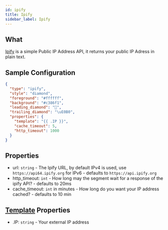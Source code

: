 ```yaml
---
id: ipify
title: Ipify
sidebar_label: Ipify
---
```


## What

[Ipify][ipify] is a simple Public IP Address API, it returns your public IP Adress in plain text.

## Sample Configuration

```json
{
  "type": "ipify",
  "style": "diamond",
  "foreground": "#ffffff",
  "background": "#c386f1",
  "leading_diamond": "",
  "trailing_diamond": "\uE0B0",
  "properties": {
    "template": "{{ .IP }}",
    "cache_timeout": 5,
    "http_timeout": 1000
  }
}
```

## Properties

- url: `string` - The Ipify URL, by default IPv4 is used, use `https://api64.ipify.org` for IPv6 - defaults to `https://api.ipify.org`
- http_timeout: `int` - How long may the segment wait for a response of the ipify API? -
  defaults to 20ms
- cache_timeout: `int` in minutes - How long do you want your IP address cached? -
  defaults to 10 min

## [Template][templates] Properties

- .IP: `string` - Your external IP address

[templates]: /docs/config-templates
[ipify]: https://www.ipify.org/
